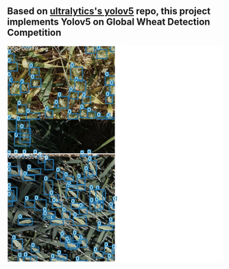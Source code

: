 ## Based on [ultralytics's yolov5](https://github.com/ultralytics/yolov5) repo, this project implements Yolov5 on Global Wheat Detection Competition

![](demo.jpg)
